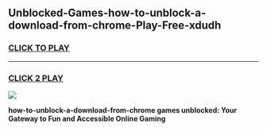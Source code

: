 
## Unblocked-Games-how-to-unblock-a-download-from-chrome-Play-Free-xdudh
<h3>
<a href="https://premium76.site?title=how-to-unblock-a-download-from-chrome&ref=18A1">CLICK TO PLAY</a></h3>
<hr>

<h3>
<a href="https://premium76.site?title=how-to-unblock-a-download-from-chrome&ref=18A1">CLICK 2 PLAY</a>
  
</h3>

<a href="https://premium76.site?title=how-to-unblock-a-download-from-chrome&ref=18A1"><img src="https://clearcache.store/games.png"></a>


**how-to-unblock-a-download-from-chrome games unblocked: Your Gateway to Fun and Accessible Online Gaming**
